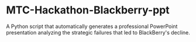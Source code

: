 # MTC-Hackathon-Blackberry-ppt
A Python script that automatically generates a professional PowerPoint presentation analyzing the strategic failures that led to BlackBerry's decline.
